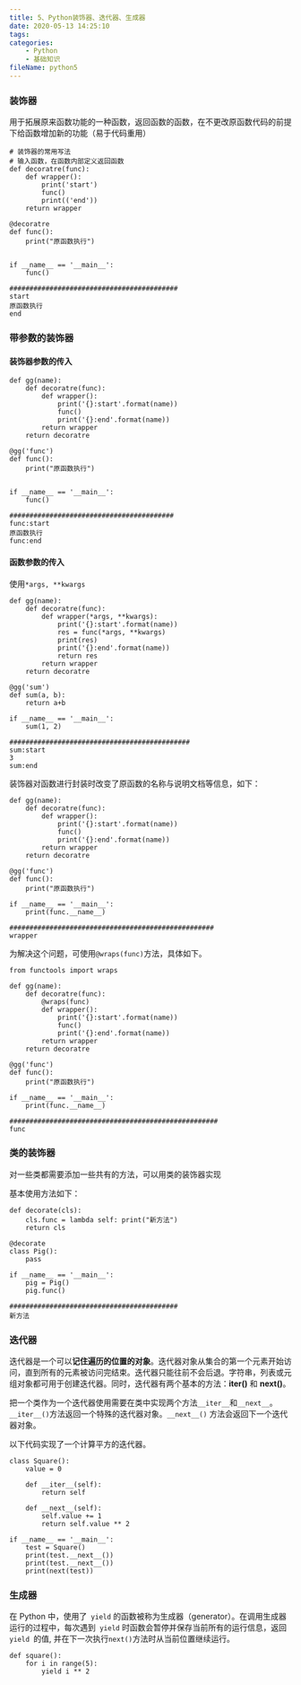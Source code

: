 ```yaml
---
title: 5、Python装饰器、迭代器、生成器
date: 2020-05-13 14:25:10
tags:
categories:
	- Python
	- 基础知识
fileName: python5
---
```


### 装饰器

用于拓展原来函数功能的一种函数，返回函数的函数，在不更改原函数代码的前提下给函数增加新的功能（易于代码重用）

```
# 装饰器的常用写法
# 输入函数，在函数内部定义返回函数
def decoratre(func):
    def wrapper():
        print('start')
        func()
        print(('end'))
    return wrapper

@decoratre
def func():
    print("原函数执行")


if __name__ == '__main__':
    func()
    
##########################################
start
原函数执行
end
```



### 带参数的装饰器

#### 装饰器参数的传入

```
def gg(name):
    def decoratre(func):
        def wrapper():
            print('{}:start'.format(name))
            func()
            print('{}:end'.format(name))
        return wrapper
    return decoratre

@gg('func')
def func():
    print("原函数执行")


if __name__ == '__main__':
    func()
    
#########################################
func:start
原函数执行
func:end
```



#### 函数参数的传入

使用`*args, **kwargs`

```
def gg(name):
    def decoratre(func):
        def wrapper(*args, **kwargs):
            print('{}:start'.format(name))
            res = func(*args, **kwargs)
            print(res)
            print('{}:end'.format(name))
            return res
        return wrapper
    return decoratre
    
@gg('sum')
def sum(a, b):
    return a+b
    
if __name__ == '__main__':
    sum(1, 2)
    
#############################################    
sum:start
3
sum:end
```







装饰器对函数进行封装时改变了原函数的名称与说明文档等信息，如下：

```
def gg(name):
    def decoratre(func):
        def wrapper():
            print('{}:start'.format(name))
            func()
            print('{}:end'.format(name))
        return wrapper
    return decoratre

@gg('func')
def func():
    print("原函数执行")

if __name__ == '__main__':
    print(func.__name__)
    
###################################################
wrapper
```



为解决这个问题，可使用`@wraps(func)`方法，具体如下。

```
from functools import wraps

def gg(name):
    def decoratre(func):
        @wraps(func)
        def wrapper():
            print('{}:start'.format(name))
            func()
            print('{}:end'.format(name))
        return wrapper
    return decoratre

@gg('func')
def func():
    print("原函数执行")

if __name__ == '__main__':
    print(func.__name__)
    
####################################################
func
```



### 类的装饰器

对一些类都需要添加一些共有的方法，可以用类的装饰器实现

基本使用方法如下：

```
def decorate(cls):
    cls.func = lambda self: print("新方法")
    return cls

@decorate
class Pig():
    pass

if __name__ == '__main__':
    pig = Pig()
    pig.func()
    
##########################################
新方法
```



### 迭代器

迭代器是一个可以**记住遍历的位置的对象**。迭代器对象从集合的第一个元素开始访问，直到所有的元素被访问完结束。迭代器只能往前不会后退。字符串，列表或元组对象都可用于创建迭代器。同时，迭代器有两个基本的方法：**iter()** 和 **next()**。



把一个类作为一个迭代器使用需要在类中实现两个方法`__iter__`和`__next__`。`__iter__()`方法返回一个特殊的迭代器对象。`__next__()` 方法会返回下一个迭代器对象。

以下代码实现了一个计算平方的迭代器。

```
class Square():
    value = 0

    def __iter__(self):
        return self

    def __next__(self):
        self.value += 1
        return self.value ** 2

if __name__ == '__main__':
    test = Square()
    print(test.__next__())
    print(test.__next__())
    print(next(test))
```



### 生成器

在 Python 中，使用了` yield` 的函数被称为生成器（generator）。在调用生成器运行的过程中，每次遇到` yield` 时函数会暂停并保存当前所有的运行信息，返回 `yield `的值, 并在下一次执行` next() `方法时从当前位置继续运行。

```
def square():
    for i in range(5):
        yield i ** 2
```
